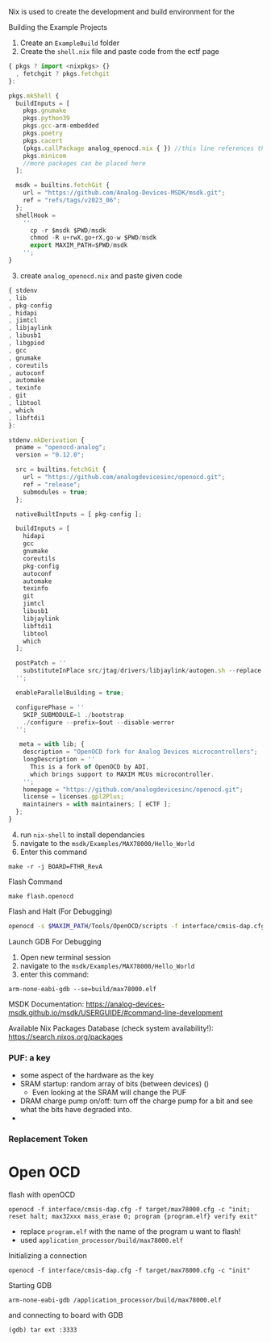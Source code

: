 Nix is used to create the development and build environment for the 



Building the Example Projects
1. Create an `ExampleBuild` folder
2. Create the `shell.nix` file and paste code from the ectf page 
```js
{ pkgs ? import <nixpkgs> {}
  , fetchgit ? pkgs.fetchgit
}:

pkgs.mkShell {
  buildInputs = [
    pkgs.gnumake
    pkgs.python39
    pkgs.gcc-arm-embedded
    pkgs.poetry
    pkgs.cacert
	(pkgs.callPackage analog_openocd.nix { }) //this line references the custom version of openocd
    pkgs.minicom
    //more packages can be placed here
  ];

  msdk = builtins.fetchGit {
    url = "https://github.com/Analog-Devices-MSDK/msdk.git";
    ref = "refs/tags/v2023_06";
  };
  shellHook =
    ''
      cp -r $msdk $PWD/msdk
      chmod -R u+rwX,go+rX,go-w $PWD/msdk
      export MAXIM_PATH=$PWD/msdk
    '';
}
```

3. create `analog_openocd.nix` and paste given code
```js
{ stdenv
, lib
, pkg-config
, hidapi
, jimtcl
, libjaylink
, libusb1
, libgpiod
, gcc
, gnumake
, coreutils
, autoconf
, automake
, texinfo
, git
, libtool
, which
, libftdi1
}:

stdenv.mkDerivation {
  pname = "openocd-analog";
  version = "0.12.0";

  src = builtins.fetchGit {
    url = "https://github.com/analogdevicesinc/openocd.git";
    ref = "release";
    submodules = true;
  };

  nativeBuiltInputs = [ pkg-config ];

  buildInputs = [
    hidapi
    gcc
    gnumake
    coreutils
    pkg-config
    autoconf
    automake
    texinfo
    git
    jimtcl
    libusb1
    libjaylink
    libftdi1
    libtool
    which
  ];

  postPatch = ''
    substituteInPlace src/jtag/drivers/libjaylink/autogen.sh --replace "LIBTOOLIZE=glibtoolize" "LIBTOOLIZE=libtoolize"
  '';

  enableParallelBuilding = true;

  configurePhase = ''
    SKIP_SUBMODULE=1 ./bootstrap
    ./configure --prefix=$out --disable-werror
  '';

   meta = with lib; {
    description = "OpenOCD fork for Analog Devices microcontrollers";
    longDescription = ''
      This is a fork of OpenOCD by ADI,
      which brings support to MAXIM MCUs microcontroller.
    '';
    homepage = "https://github.com/analogdevicesinc/openocd.git";
    license = licenses.gpl2Plus;
    maintainers = with maintainers; [ eCTF ];
  };
}
```
4. run `nix-shell` to install dependancies
5. navigate to the `msdk/Examples/MAX78000/Hello_World`
6. Enter this command
```shell
make -r -j BOARD=FTHR_RevA
```


Flash Command
```shell
make flash.openocd
```
Flash and Halt (For Debugging)
```bash
openocd -s $MAXIM_PATH/Tools/OpenOCD/scripts -f interface/cmsis-dap.cfg -f target/max78000.cfg -c "program build/max78000.elf verify; init; reset halt"
```
Launch GDB For Debugging
1. Open new terminal session
2. navigate to the `msdk/Examples/MAX78000/Hello_World`
3. enter this command:
```shell
arm-none-eabi-gdb --se=build/max78000.elf
```

MSDK Documentation: https://analog-devices-msdk.github.io/msdk/USERGUIDE/#command-line-development

Available Nix Packages Database (check system availability!): https://search.nixos.org/packages

### PUF: a key
- some aspect of the hardware as the key
- SRAM startup: random array of bits (between devices) ()
	- Even looking at the SRAM will change the PUF
- DRAM charge pump on/off: turn off the charge pump for a bit and see what the bits have degraded into.
- 

### Replacement Token


# Open OCD

flash with openOCD
```shell
openocd -f interface/cmsis-dap.cfg -f target/max78000.cfg -c "init; reset halt; max32xxx mass_erase 0; program {program.elf} verify exit"
```
- replace `program.elf` with the name of the program u want to flash!
- used `application_processor/build/max78000.elf`

Initializing a connection
```shell
openocd -f interface/cmsis-dap.cfg -f target/max78000.cfg -c "init"
```

Starting GDB
```shell
arm-none-eabi-gdb /application_processor/build/max78000.elf
```

and connecting to board with GDB
```shell
(gdb) tar ext :3333
```